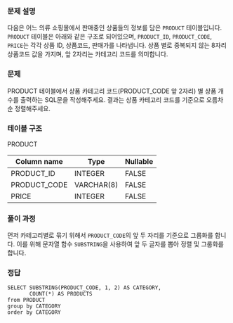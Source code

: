 <h3 id="문제-설명">문제 설명</h3>
<p>다음은 어느 의류 쇼핑몰에서 판매중인 상품들의 정보를 담은 <code>PRODUCT</code> 테이블입니다. <code>PRODUCT</code> 테이블은 아래와 같은 구조로 되어있으며, <code>PRODUCT_ID</code>, <code>PRODUCT_CODE</code>, <code>PRICE</code>는 각각 상품 ID, 상품코드, 판매가를 나타냅니다.
상품 별로 중복되지 않는 8자리 상품코드 값을 가지며, 앞 2자리는 카테고리 코드를 의미합니다.</p>
<h3 id="문제">문제</h3>
<p>PRODUCT 테이블에서 상품 카테고리 코드(PRODUCT_CODE 앞 2자리) 별 상품 개수를 출력하는 SQL문을 작성해주세요. 결과는 상품 카테고리 코드를 기준으로 오름차순 정렬해주세요.</p>
<h3 id="테이블-구조">테이블 구조</h3>
<p>PRODUCT</p>
<table>
<thead>
<tr>
<th>Column name</th>
<th>Type</th>
<th>Nullable</th>
</tr>
</thead>
<tbody><tr>
<td>PRODUCT_ID</td>
<td>INTEGER</td>
<td>FALSE</td>
</tr>
<tr>
<td>PRODUCT_CODE</td>
<td>VARCHAR(8)</td>
<td>FALSE</td>
</tr>
<tr>
<td>PRICE</td>
<td>INTEGER</td>
<td>FALSE</td>
</tr>
</tbody></table>
<h3 id="풀이-과정">풀이 과정</h3>
<p>먼저 카테고리별로 묶기 위해서 <code>PRODUCT_CODE</code>의 앞 두 자리를 기준으로 그룹화를 합니다. 이를 위해 문자열 함수 <code>SUBSTRING</code>을 사용하여 앞 두 글자를 뽑아 정렬 및 그룹화를 합니다.</p>
<h3 id="정답">정답</h3>
<pre><code class="language-sql">SELECT SUBSTRING(PRODUCT_CODE, 1, 2) AS CATEGORY,
       COUNT(*) AS PRODUCTS
from PRODUCT
group by CATEGORY
order by CATEGORY</code></pre>